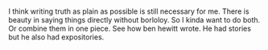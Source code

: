 # 

I think writing truth as plain as possible is still necessary for me. There is beauty in saying things directly without borloloy. So I kinda want to do both. Or combine them in one piece. See how ben hewitt wrote. He had stories but he also had expositories.

